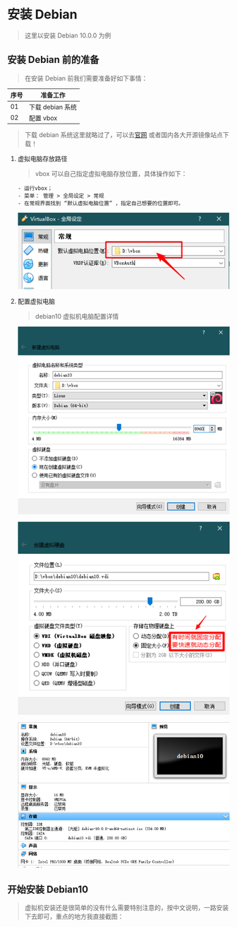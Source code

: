 # 安装 Debian

> 这里以安装 Debian 10.0.0 为例

## 安装 Debian 前的准备

> 在安装 Debian 前我们需要准备好如下事情：

| 序号 | 准备工作         |
| ---- | ---------------- |
| 01   | 下载 debian 系统 |
| 02   | 配置 vbox        |

> 下载 debian 系统这里就略过了，可以去[官网](https://www.debian.org/) 或者国内各大开源镜像站点下载！

1. 虚拟电脑存放路径

   > vbox 可以自己指定虚拟电脑存放位置，具体操作如下：

   ```text
   - 运行vbox；
   - 菜单： 管理 > 全局设定 > 常规
   - 在常规界面找到 “默认虚拟电脑位置” ，指定自己想要的位置即可。
   ```

   ![默认虚拟电脑位置](./static/02/默认虚拟电脑位置.png)

2. 配置虚拟电脑

   > debian10 虚拟机电脑配置详情

   ![debian10虚拟电脑配置-01](./static/02/debian10虚拟电脑配置-01.png)

   ![debian10虚拟电脑配置-02](./static/02/debian10虚拟电脑配置-02.png)

   ![debian10虚拟电脑配置-03](./static/02/debian10虚拟电脑配置-03.png)

## 开始安装 Debian10

> 虚拟机安装还是很简单的没有什么需要特别注意的，按中文说明，一路安装下去即可，重点的地方我直接截图：
